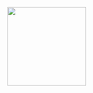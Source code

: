   ##
  
<br>

<div>
 
  <a href="https://github.com/NiellCast">
  <img height="180em" src="https://github-readme-stats.vercel.app/api/top-langs/?username=NiellCast&layout=compact&langs_count=7&theme=highcontrast"/>

</div>

  ##
